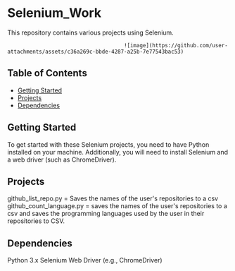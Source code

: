 # Selenium_Work

This repository contains various projects using Selenium.


                                         ![image](https://github.com/user-attachments/assets/c36a269c-bbde-4287-a25b-7e77543bac53)



## Table of Contents
- [Getting Started](#getting-started)
- [Projects](#projects)
- [Dependencies](#dependencies)


## Getting Started

To get started with these Selenium projects, you need to have Python installed on your machine. Additionally, you will need to install Selenium and a web driver (such as ChromeDriver).

## Projects

github_list_repo.py = Saves the names of the user's repositories to a csv
github_count_language.py  = saves the names of the user's repositories to a csv and saves the programming languages ​​used by the user in their repositories to CSV.

## Dependencies
Python 3.x
Selenium
Web Driver (e.g., ChromeDriver)

